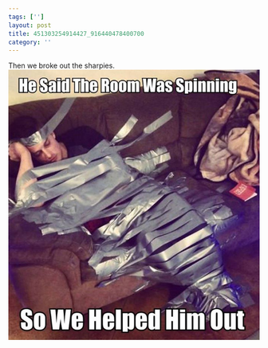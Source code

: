 ```yaml
---
tags: ['']
layout: post
title: 451303254914427_916440478400700
category: ''
---
```

Then we broke out the sharpies.
![451303254914427_916440478400700](/uploads/2015-3-1-451303254914427_916440478400700.jpg)
